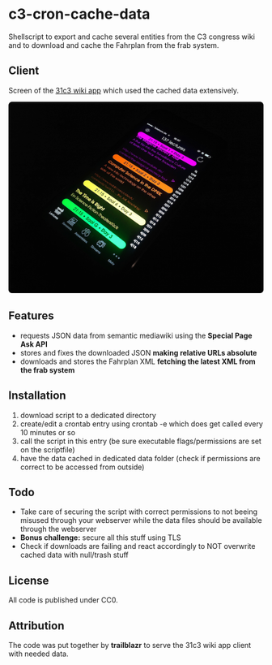 c3-cron-cache-data
==================

Shellscript to export and cache several entities from the C3 congress wiki and to download and cache the Fahrplan from the frab system.

## Client

Screen of the [31c3 wiki app](https://itunes.apple.com/de/app/31c3/id949584773?mt=8) which used the cached data extensively.

![image](https://github.com/trailblazr/c3-cron-cache-data/blob/master/31c3_client.png?raw=true)

## Features

* requests JSON data from semantic mediawiki using the **Special Page Ask API**
* stores and fixes the downloaded JSON **making relative URLs absolute**
* downloads and stores the Fahrplan XML **fetching the latest XML from the frab system**

## Installation

1. download script to a dedicated directory
2. create/edit a crontab entry using crontab -e which does get called every 10 minutes or so
3. call the script in this entry (be sure executable flags/permissions are set on the scriptfile)
4. have the data cached in dedicated data folder (check if permissions are correct to be accessed from outside)

## Todo

* Take care of securing the script with correct permissions to not beeing misused through your webserver while the data files should be available through the webserver
* **Bonus challenge:** secure all this stuff using TLS
* Check if downloads are failing and react accordingly to NOT overwrite cached data with null/trash stuff

## License

All code is published under CC0.

## Attribution

The code was put together by **trailblazr** to serve the 31c3 wiki app client with needed data.